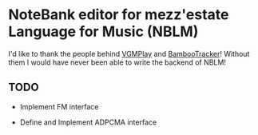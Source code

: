 # NoteBank editor for mezz'estate Language for Music (NBLM)

I'd like to thank the people behind 
[VGMPlay](https://github.com/vgmrips/vgmplay) and 
[BambooTracker](https://github.com/rerrahkr/BambooTracker)! 
Without them I would have never been able to write the backend of NBLM!

## TODO

* Implement FM interface

* Define and Implement ADPCMA interface
